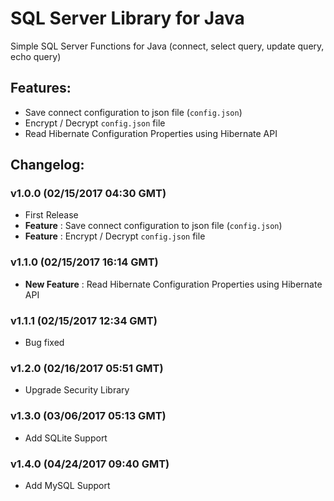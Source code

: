 # SQL Server Library for Java
Simple SQL Server Functions for Java (connect, select query, update query, echo query)

## Features:
* Save connect configuration to json file (`config.json`)
* Encrypt / Decrypt `config.json` file
* Read Hibernate Configuration Properties using Hibernate API

## Changelog:
### v1.0.0 (02/15/2017 04:30 GMT)
* First Release
* **Feature** : Save connect configuration to json file (`config.json`)
* **Feature** : Encrypt / Decrypt `config.json` file

### v1.1.0 (02/15/2017 16:14 GMT)
* **New Feature** : Read Hibernate Configuration Properties using Hibernate API

### v1.1.1 (02/15/2017 12:34 GMT)
* Bug fixed

### v1.2.0 (02/16/2017 05:51 GMT)
* Upgrade Security Library

### v1.3.0 (03/06/2017 05:13 GMT)
* Add SQLite Support

### v1.4.0 (04/24/2017 09:40 GMT)
* Add MySQL Support
